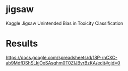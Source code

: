 # jigsaw
Kaggle Jigsaw Unintended Bias in Toxicity Classification

# Results
https://docs.google.com/spreadsheets/d/18P-rnCXC-ab9MdfDShSLkjOxSAsqhm0T0ZIJBvrBzKA/edit#gid=0
